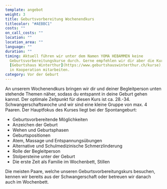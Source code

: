 ```yaml
---
template: angebot
weight: 3
title: Geburtsvorbereitung Wochenendkurs
titlecolor: "#AEBBC1"
costs: ""
on_call_costs: ""
location: ""
location_area: ""
language: ""
duration: ""
timing: Aktuell führen wir unter dem Namen YOMA HEBAMMEN keine
  Geburtsvorbereitungskurse durch. Gerne empfehlen wir dir aber die Kurse vom
  [Geburtshaus Winterthur](https://www.geburtshauswinterthur.ch/kurse), wo wir
  in Kooperation mitarbeiten.
category: Vor der Geburt
---
```


An unserem Wochenendkurs bringen wir dir und deiner Begleitperson unten stehende Themen näher, sodass du entspannt in deine Geburt gehen kannst. Der optimale Zeitpunkt für diesen Kurs ist ca. 28.-34. Schwangerschaftswoche und wir sind eine kleine Gruppe von max. 4 Paaren. Der Hauptfokus des Kurses liegt bei der Spontangeburt:

* Geburtsvorbereitende Möglichkeiten
* Anzeichen der Geburt
* Wehen und Geburtsphasen
* Geburtspositionen
* Atem, Massage und Entspannungsübungen
* Alternative und Schulmedizinische Schmerzlinderung
* Rolle der Begleitperson
* Stolpersteine unter der Geburt
* Die erste Zeit als Familie im Wochenbett, Stillen

Die meisten Paare, welche unseren Geburtsvorbereitungskurs besuchen, kennen wir bereits aus der Schwangerschaft oder betreuen wir danach auch im Wochenbett.
